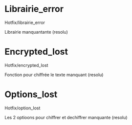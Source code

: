 # Librairie_error
Hotfix/librairie_error

Librairie manquantante (resolu)


# Encrypted_lost
Hotfix/encrypted_lost

Fonction pour chiffrée le texte manquant (resolu)


# Options_lost
Hotfix/option_lost

Les 2 optioons pour chiffrer et dechiffrer manquante (resolu)

